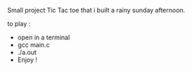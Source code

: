 Small project Tic Tac toe that i built a rainy sunday afternoon. 

to play : 

- open in a terminal
- gcc main.c
- ./a.out <Enter>
- Enjoy !
